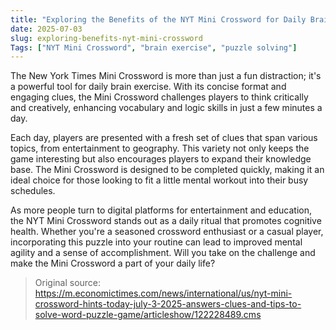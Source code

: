 ```yaml
---
title: "Exploring the Benefits of the NYT Mini Crossword for Daily Brain Exercise"
date: 2025-07-03
slug: exploring-benefits-nyt-mini-crossword
Tags: ["NYT Mini Crossword", "brain exercise", "puzzle solving"]
---
```

The New York Times Mini Crossword is more than just a fun distraction; it's a powerful tool for daily brain exercise. With its concise format and engaging clues, the Mini Crossword challenges players to think critically and creatively, enhancing vocabulary and logic skills in just a few minutes a day.

Each day, players are presented with a fresh set of clues that span various topics, from entertainment to geography. This variety not only keeps the game interesting but also encourages players to expand their knowledge base. The Mini Crossword is designed to be completed quickly, making it an ideal choice for those looking to fit a little mental workout into their busy schedules.

As more people turn to digital platforms for entertainment and education, the NYT Mini Crossword stands out as a daily ritual that promotes cognitive health. Whether you're a seasoned crossword enthusiast or a casual player, incorporating this puzzle into your routine can lead to improved mental agility and a sense of accomplishment. Will you take on the challenge and make the Mini Crossword a part of your daily life?
> Original source: https://m.economictimes.com/news/international/us/nyt-mini-crossword-hints-today-july-3-2025-answers-clues-and-tips-to-solve-word-puzzle-game/articleshow/122228489.cms